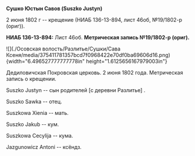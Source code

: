 **Сушко Юстын Савов (Suszko Justyn)**

2 июня 1802 г -- крещение (НИАБ 136-13-894, лист 46об, №19/1802-р
(ориг)).

**НИАБ 136-13-894:** Лист 46об. **Метрическая запись №19/1802-р
(ориг).**

![](./Осовская волость/Разлитье/Сушки/Сава Ксеня/media/375411781357bcd7f0968422e70df0ba69606d16.png){width="6.496527777777778in"
height="1.6125656167979003in"}

Дедиловичская Покровская церковь. 2 июня 1802 года. Метрическая запись о
крещении.

Suszko Justyn -- сын родителей \[с деревни Разлитье\] .

Suszko Sawka -- отец.

Suszkowa Xienia -- мать.

Suszko Jakub -- кум.

Suszkowa Cecylija -- кума.

Jazgunowicz Antoni -- ксёндз.
